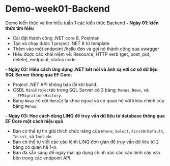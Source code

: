 # Demo-week01-Backend
Demo kiến thức và tìm hiểu tuần 1 các kiến thức Backend 
**- Ngày 01: kiến thức tìm hiểu**
+ Cài đặt thành công .NET core 8, Postman
+ Tạo và chạy được 1 project .NET 8 từ template
+ Thêm vào một endpoint /hello đơn và gọi nó thành công qua swagger
+ Hiểu được các khái niệm về: Resource, HTTP verb (get, post, put, delete), endpoint, status code

**- Ngày 02: Hiểu cách ứng dụng .NET kết nối và ánh xạ với cơ sở dữ liệu SQL Server thông qua EF Core.**
*   Project .NET API không báo lỗi khi build.
*   CSDL `MiniProjectDb` trong SQL Server có 3 bảng: `Menus`, `News`, và `__EFMigrationsHistory`.
*   Bảng `News` có cột `MenuId` là khóa ngoại và có quan hệ với khóa chính của bảng `Menus`.

**- Ngày 03: Học cách dùng LINQ để truy vấn dữ liệu từ database thông qua EF Core một cách hiệu quả**
*   Bạn có thể tự tin giải thích chức năng của `Where`, `Select`, `FirstOrDefault`, `ToList`, và `Include`.
*   Bạn có thể tự viết các câu lệnh LINQ đơn giản để truy vấn dữ liệu từ 2 bảng có quan hệ 1-n.
*   Bạn đã sẵn sàng để ngày mai áp dụng chính xác các câu lệnh này vào bên trong các endpoint API.

